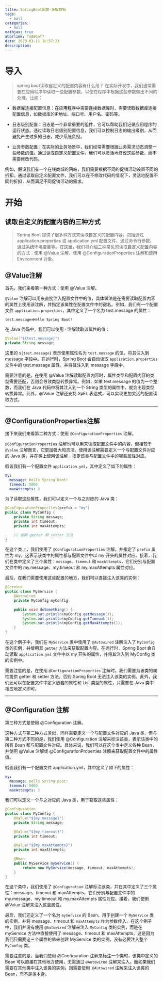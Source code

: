 ```yaml
---
title: SpringBoot配置-获取数据
tags:
  - null
categories:
  - null
mathjax: true
abbrlink: fa896af7
date: 2023-03-11 18:57:23
description:
---
```


# 导入

> spring boot读取自定义的配置内容有什么用？
在实际开发中，我们通常需要在应用程序中读取一些配置参数，以便在程序中根据这些参数做出不同的处理。比如：

* 数据库连接配置信息：在应用程序中需要连接数据库时，需要读取数据库连接配置信息，如数据库的IP地址、端口号、用户名、密码等。

* 日志级别配置：日志是一个非常重要的组件，它可以帮助我们记录应用程序的运行状态。通过读取日志级别配置信息，我们可以控制日志的输出级别，从而避免产生过多的日志，减少系统负担。

* 业务参数配置：在实际的业务场景中，我们经常需要根据业务需求动态调整一些参数的值。通过读取自定义配置文件，我们可以灵活地修改这些参数，而不需要修改代码。

例如，假设我们有一个在线商城的网站，我们需要根据不同的促销活动设置不同的折扣。通过读取自定义配置文件，我们可以在不修改代码的情况下，灵活地配置不同的折扣，从而满足不同促销活动的需求。

# 开始

## 读取自定义的配置内容的三种方式

> Spring Boot 提供了很多种方式来读取自定义的配置内容，包括通过 application.properties 或 application.yml 配置文件、通过命令行参数、通过系统环境变量等。在这里，我们将介绍三种常见的读取自定义配置内容的方式：使用 @Value 注解、使用 @ConfigurationProperties 注解和使用 Environment 对象。

## @Value注解
首先，我们来看第一种方式：使用 @Value 注解。

`@Value` 注解可以用来直接注入配置文件中的值，具体做法是在需要读取配置内容的属性上使用该注解，并指定该属性在配置文件中的键名。例如，我们有一个配置文件 `application.properties`，其中定义了一个名为 test.message 的属性：

```
test.message=Hello Spring Boot!

```

在 Java 代码中，我们可以使用 · 注解读取该属性的值：

```java
@Value("${test.message}")
private String message;

```

这里的 `${test.message}` 表示使用属性名为 `test.message` 的值，将其注入到 message 字段中。在运行时，Spring Boot 会自动读取 `application.properties` 文件中的 test.message 属性，并将其注入到 message 字段中。

需要注意的是，在使用 @Value 注解读取配置内容时，属性类型和配置内容的类型需要匹配，否则会导致类型转换异常。例如，如果 test.message 的值为一个整数，而我们在 Java 代码中将其注入到一个 String 类型的属性中，就会出现类型转换异常。此外，@Value 注解还支持 SpEL 表达式，可以实现更加灵活的配置读取方式。

---
## @ConfigurationProperties注解
接下来我们来看第二种方式：使用 `@ConfigurationProperties` 注解。

`@ConfigurationProperties` 注解也可以用来读取配置文件中的内容，但相较于 `@Value` 注解而言，它更加强大和灵活。使用该注解需要定义一个与配置文件对应的 Java 类，并在类上使用该注解，指定该类与配置文件中的哪些属性对应。

假设我们有一个配置文件 `application.yml`，其中定义了如下的属性：

```yaml
my:
  message: Hello Spring Boot!
  timeout: 5000
  maxAttempts: 3

```

为了读取这些属性，我们可以定义一个与之对应的 Java 类：

```java
@ConfigurationProperties(prefix = "my")
public class MyConfig {
    private String message;
    private int timeout;
    private int maxAttempts;
    
    // 省略 getter 和 setter 方法
}

```

在这个类上，我们使用了 `@ConfigurationProperties` 注解，并指定了 `prefix` 属性为 my，这表示该类中的属性都与配置文件中以 my 开头的属性对应。接着，我们在类中定义了三个属性：`message`、`timeout` 和 `maxAttempts`，它们分别与配置文件中的 my.message、my.timeout 和 my.maxAttempts 属性对应。

最后，在我们需要使用这些配置的地方，我们可以直接注入该类的实例：

```java
@Service
public class MyService {
    @Autowired
    private MyConfig myConfig;
    
    public void doSomething() {
        System.out.println(myConfig.getMessage());
        System.out.println(myConfig.getTimeout());
        System.out.println(myConfig.getMaxAttempts());
    }
}

```

在这个例子中，我们在 `MyService` 类中使用了 `@Autowired` 注解注入了 `MyConfig` 类的实例，并使用其 `getter` 方法来获取配置内容。在运行时，Spring Boot 会自动读取 `application.yml` 文件中以 my 开头的属性，并将其注入到 MyConfig 类的实例中。

需要注意的是，在使用 `@ConfigurationProperties` 注解时，我们需要为该类的属性提供 getter 和 setter 方法，否则 Spring Boot 无法注入该类的实例。此外，我们还可以在配置文件中定义嵌套的属性和 List 类型的属性，只需要在 Java 类中相应地定义即可。

---

## @Configuration 注解

第三种方式是使用 @Configuration 注解。

这种方式与第二种方式类似，同样需要定义一个与配置文件对应的 Java 类。但与第二种方式不同的是，我们使用 @Configuration 注解来标注该类，表示该类中的所有 Bean 都与配置文件对应。具体来说，我们可以在这个类中定义各种 Bean，并使用 @Value 注解或 @ConfigurationProperties 注解来获取配置文件中的属性值。

假设我们有一个配置文件 application.yml，其中定义了如下的属性：

```yaml
my:
  message: Hello Spring Boot!
  timeout: 5000
  maxAttempts: 3

```

我们可以定义一个与之对应的 Java 类，用于获取这些属性：

```java
@Configuration
public class MyConfig {
    @Value("${my.message}")
    private String message;
    
    @Value("${my.timeout}")
    private int timeout;
    
    @Value("${my.maxAttempts}")
    private int maxAttempts;
    
    @Bean
    public MyService myService() {
        return new MyService(message, timeout, maxAttempts);
    }
}

```

在这个类中，我们使用了 `@Configuration` 注解标注该类，并在其中定义了三个属性：message、timeout 和 maxAttempts，它们分别与配置文件中的 my.message、my.timeout 和 my.maxAttempts 属性对应。接着，我们使用 @Value 注解来注入这些属性。

最后，我们还定义了一个名为 `myService` 的 Bean，用于创建一个 `MyService` 类的实例，并将 message、timeout 和 `maxAttempts` 作为参数传入。在这个例子中，我们并没有使用 `@Autowired` 注解来注入 `MyConfig` 类的实例，而是在 myService 方法中直接使用了 message、timeout 和 maxAttempts，这是因为我们只需要这三个属性的值来创建 MyService 类的实例，没有必要注入整个 `MyConfig` 类。

需要注意的是，当我们使用 @Configuration 注解来标注一个类时，该类中定义的 Bean 可以直接在其他地方使用，无需通过 `@Autowired` 注解来注入。而如果我们需要在其他类中注入该类的实例，则需要使用` @Autowired` 注解来注入该类的 Bean，而不是类本身。
